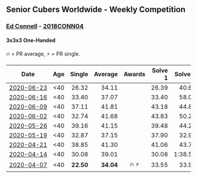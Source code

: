 ## Senior Cubers Worldwide - Weekly Competition
### [Ed Connell](../ed_connell.md) - [2018CONN04](https://www.worldcubeassociation.org/persons/2018CONN04?event=333oh)
#### 3x3x3 One-Handed

🔥 = PR average, ⚡ = PR single.

| Date | Age | Single | Average | Awards | Solve 1 | Solve 2 | Solve 3 | Solve 4 | Solve 5 | Video |
| :--: | :--: | --: | --: | :--: | --: | --: | --: | --: | --: | :-- |
| [<span style="white-space: nowrap">2020-06-23</span>](../../results/333oh/2020-06-23.md) | <40 | 26.32 | 34.11 |  | 26.39 | 40.63 | 36.08 | 39.87 | 26.32 | [Link](https://www.facebook.com/events/722150235200875/permalink/724951148254117/) |
| [<span style="white-space: nowrap">2020-06-16</span>](../../results/333oh/2020-06-16.md) | <40 | 33.40 | 37.07 |  | 33.40 | 58.01 | 37.75 | 38.54 | 34.91 | [Link](https://www.facebook.com/events/604103587178706/permalink/607132633542468/) |
| [<span style="white-space: nowrap">2020-06-09</span>](../../results/333oh/2020-06-09.md) | <40 | 37.11 | 41.81 |  | 43.18 | 44.82 | 37.11 | 43.93 | 38.31 | [Link](https://www.facebook.com/events/903549840109576/permalink/906641523133741/) |
| [<span style="white-space: nowrap">2020-06-02</span>](../../results/333oh/2020-06-02.md) | <40 | 32.74 | 41.68 |  | 43.83 | 50.27 | 41.46 | 32.74 | 39.74 | [Link](https://www.facebook.com/events/3373950429496747/permalink/3381573405401116/) |
| [<span style="white-space: nowrap">2020-05-26</span>](../../results/333oh/2020-05-26.md) | <40 | 39.16 | 41.15 |  | 39.48 | 44.29 | 44.58 | 39.16 | 39.67 | [Link](https://www.facebook.com/events/688407551989463/permalink/691149815048570/) |
| [<span style="white-space: nowrap">2020-05-19</span>](../../results/333oh/2020-05-19.md) | <40 | 32.87 | 37.15 |  | 37.90 | 32.97 | 40.59 | 46.65 | 32.87 | [Link](https://www.facebook.com/events/1880761498725633/permalink/1885626538239129/) |
| [<span style="white-space: nowrap">2020-04-21</span>](../../results/333oh/2020-04-21.md) | <40 | 38.85 | 41.30 |  | 41.06 | 43.74 | 39.11 | 45.25 | 38.85 | [Link](https://www.facebook.com/events/880278499062375/permalink/883221008768124/) |
| [<span style="white-space: nowrap">2020-04-14</span>](../../results/333oh/2020-04-14.md) | <40 | 30.08 | 39.01 |  | 30.08 | 1:38.59 | 46.42 | 39.87 | 30.75 | [Link](https://www.facebook.com/events/982619255468618/permalink/985752388488638/) |
| [<span style="white-space: nowrap">2020-04-07</span>](../../results/333oh/2020-04-07.md) | <40 | **22.50** | **34.04** | <span style="white-space: nowrap">🔥 ⚡</span> | 33.55 | 33.95 | **22.50** | 40.72 | 34.62 | [Link](https://www.facebook.com/events/682716079141575/permalink/684177285662121/) |


<!-- Global site tag (gtag.js) - Google Analytics -->
<script async src="https://www.googletagmanager.com/gtag/js?id=UA-86348435-3"></script>
<script>window.dataLayer = window.dataLayer || []; function gtag() {dataLayer.push(arguments);} gtag('js', new Date()); gtag('config', 'UA-86348435-3');</script>
